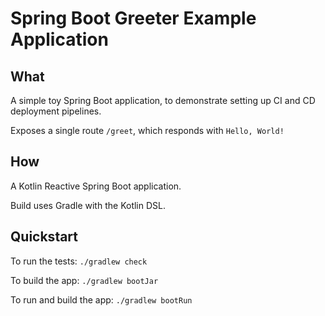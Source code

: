 # Spring Boot Greeter Example Application

## What

A simple toy Spring Boot application, to demonstrate setting up CI and CD deployment pipelines.

Exposes a single route `/greet`, which responds with `Hello, World!`

## How

A Kotlin Reactive Spring Boot application.

Build uses Gradle with the Kotlin DSL.

## Quickstart

To run the tests: `./gradlew check`

To build the app: `./gradlew bootJar`

To run and build the app: `./gradlew bootRun`


